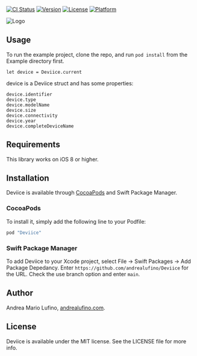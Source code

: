 [![CI Status](https://img.shields.io/travis/Andrea%20Mario%20Lufino/Deviice.svg?style=flat)](https://travis-ci.org/Andrea%20Mario%20Lufino/Deviice)
[![Version](https://img.shields.io/cocoapods/v/Deviice.svg?style=flat)](http://cocoapods.org/pods/Deviice)
[![License](https://img.shields.io/cocoapods/l/Deviice.svg?style=flat)](http://cocoapods.org/pods/Deviice)
[![Platform](https://img.shields.io/cocoapods/p/Deviice.svg?style=flat)](http://cocoapods.org/pods/Deviice)

![Logo](./Example/Deviice/Deviice.png)

## Usage

To run the example project, clone the repo, and run `pod install` from the Example directory first.

<pre><code>let device = Deviice.current
</code></pre>
device is a Deviice struct and has some properties:
 
<pre><code>device.identifier
device.type
device.modelName
device.size
device.connectivity
device.year
device.completeDeviceName
</code></pre>

## Requirements
 
This library works on iOS 8 or higher.

## Installation

Deviice is available through [CocoaPods](http://cocoapods.org) and Swift Package Manager.

### CocoaPods

To install
it, simply add the following line to your Podfile:

```ruby
pod "Deviice"
```

### Swift Package Manager

To add Deviice to your Xcode project, select File -> Swift Packages -> Add Package Depedancy. Enter `https://github.com/andrealufino/Deviice` for the URL. Check the use branch option and enter `main`.

## Author

Andrea Mario Lufino, [andrealufino.com](https://andrealufino.com).

## License

Deviice is available under the MIT license. See the LICENSE file for more info.
